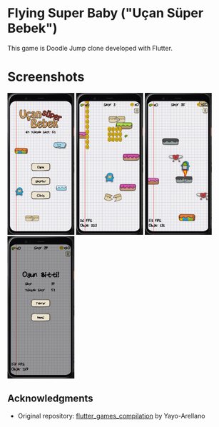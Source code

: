 # Flying Super Baby ("Uçan Süper Bebek")

This game is Doodle Jump clone developed with Flutter.

# Screenshots

<img src="screenshots/ss_01.jpg" width="150" /> <img src="screenshots/ss_02.jpg" width="150" />  <img src="screenshots/ss_03.jpg" width="150" />  <img src="screenshots/ss_04.jpg" width="150" /> 

## Acknowledgments

- Original repository: [flutter_games_compilation](https://github.com/Yayo-Arellano/flutter_games_compilation) by Yayo-Arellano
